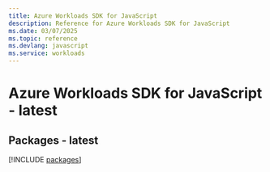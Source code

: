 ```yaml
---
title: Azure Workloads SDK for JavaScript
description: Reference for Azure Workloads SDK for JavaScript
ms.date: 03/07/2025
ms.topic: reference
ms.devlang: javascript
ms.service: workloads
---
```

# Azure Workloads SDK for JavaScript - latest
## Packages - latest
[!INCLUDE [packages](workloads-index.md)]